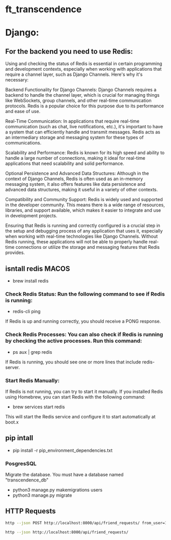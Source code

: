 # ft_transcendence

# Django:

## For the backend you need to use Redis:

Using and checking the status of Redis is essential in certain programming and development contexts, especially when working with applications that require a channel layer, such as Django Channels. Here's why it's necessary:

Backend Functionality for Django Channels: Django Channels requires a backend to handle the channel layer, which is crucial for managing things like WebSockets, group channels, and other real-time communication protocols. Redis is a popular choice for this purpose due to its performance and ease of use.

Real-Time Communication: In applications that require real-time communication (such as chat, live notifications, etc.), it's important to have a system that can efficiently handle and transmit messages. Redis acts as an intermediary storage and messaging system for these types of communications.

Scalability and Performance: Redis is known for its high speed and ability to handle a large number of connections, making it ideal for real-time applications that need scalability and solid performance.

Optional Persistence and Advanced Data Structures: Although in the context of Django Channels, Redis is often used as an in-memory messaging system, it also offers features like data persistence and advanced data structures, making it useful in a variety of other contexts.

Compatibility and Community Support: Redis is widely used and supported in the developer community. This means there is a wide range of resources, libraries, and support available, which makes it easier to integrate and use in development projects.

Ensuring that Redis is running and correctly configured is a crucial step in the setup and debugging process of any application that uses it, especially when working with real-time technologies like Django Channels. Without Redis running, these applications will not be able to properly handle real-time connections or utilize the storage and messaging features that Redis provides.

## isntall redis MACOS

- brew install redis

### Check Redis Status: Run the following command to see if Redis is running:

- redis-cli ping

If Redis is up and running correctly, you should receive a PONG response.

### Check Redis Processes: You can also check if Redis is running by checking the active processes. Run this command:

- ps aux | grep redis

If Redis is running, you should see one or more lines that include redis-server.

### Start Redis Manually:

If Redis is not running, you can try to start it manually. If you installed Redis using Homebrew, you can start Redis with the following command:

- brew services start redis

This will start the Redis service and configure it to start automatically at boot.x

## pip intall

- pip install -r pip_environment_dependencies.txt

### PosgresSQL

Migrate the database. You must have a database named "transcendence_db"

- python3 manage.py makemigrations users
- python3 manage.py migrate

## HTTP Requests

```sh
http --json POST http://localhost:8000/api/friend_requests/ from_user=1 to_user=2
```

```sh
http --json http://localhost:8000/api/friend_requests/
```
